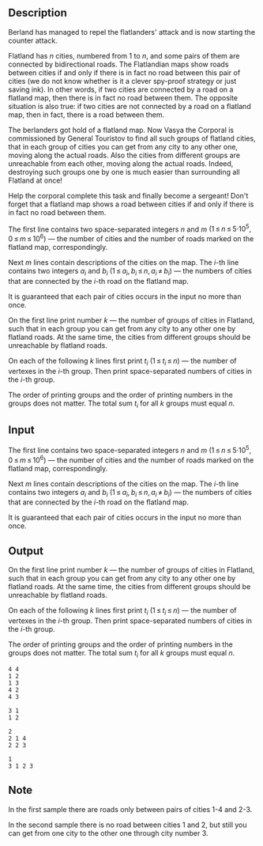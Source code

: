 ## Description

<div><p>Berland has managed to repel the flatlanders' attack and is now starting the counter attack.</p><p>Flatland has <span class="tex-span"><i>n</i></span> cities, numbered from <span class="tex-span">1</span> to <span class="tex-span"><i>n</i></span>, and some pairs of them are connected by bidirectional roads. The Flatlandian maps show roads between cities if and only if there is in fact no road between this pair of cities (we do not know whether is it a clever spy-proof strategy or just saving ink). In other words, if two cities are connected by a road on a flatland map, then there is in fact no road between them. The opposite situation is also true: if two cities are not connected by a road on a flatland map, then in fact, there is a road between them.</p><p>The berlanders got hold of a flatland map. Now Vasya the Corporal is commissioned by General Touristov to find all such groups of flatland cities, that in each group of cities you can get from any city to any other one, moving along the <span class="tex-font-style-bf">actual</span> roads. Also the cities from different groups are unreachable from each other, moving along the <span class="tex-font-style-bf">actual</span> roads. Indeed, destroying such groups one by one is much easier than surrounding all Flatland at once!</p><p>Help the corporal complete this task and finally become a sergeant! Don't forget that a flatland map shows a road between cities if and only if there is in fact no road between them. </p></div><div class="input-specification"><p>The first line contains two space-separated integers <span class="tex-span"><i>n</i></span> and <span class="tex-span"><i>m</i></span> <span class="tex-span">(1 ≤ <i>n</i> ≤ 5·10<sup class="upper-index">5</sup>, 0 ≤ <i>m</i> ≤ 10<sup class="upper-index">6</sup>)</span> — the number of cities and the number of roads marked on the flatland map, correspondingly.</p><p>Next <span class="tex-span"><i>m</i></span> lines contain descriptions of the cities on the map. The <span class="tex-span"><i>i</i></span>-th line contains two integers <span class="tex-span"><i>a</i><sub class="lower-index"><i>i</i></sub></span> and <span class="tex-span"><i>b</i><sub class="lower-index"><i>i</i></sub></span> <span class="tex-span">(1 ≤ <i>a</i><sub class="lower-index"><i>i</i></sub>, <i>b</i><sub class="lower-index"><i>i</i></sub> ≤ <i>n</i>, <i>a</i><sub class="lower-index"><i>i</i></sub> ≠ <i>b</i><sub class="lower-index"><i>i</i></sub>)</span> — the numbers of cities that are connected by the <span class="tex-span"><i>i</i></span>-th road on the flatland map.</p><p>It is guaranteed that each pair of cities occurs in the input no more than once.</p></div><div class="output-specification"><p>On the first line print number <span class="tex-span"><i>k</i></span> — the number of groups of cities in Flatland, such that in each group you can get from any city to any other one by flatland roads. At the same time, the cities from different groups should be unreachable by flatland roads.</p><p>On each of the following <span class="tex-span"><i>k</i></span> lines first print <span class="tex-span"><i>t</i><sub class="lower-index"><i>i</i></sub></span> <span class="tex-span">(1 ≤ <i>t</i><sub class="lower-index"><i>i</i></sub> ≤ <i>n</i>)</span> — the number of vertexes in the <span class="tex-span"><i>i</i></span>-th group. Then print space-separated numbers of cities in the <span class="tex-span"><i>i</i></span>-th group.</p><p>The order of printing groups and the order of printing numbers in the groups does not matter. The total sum <span class="tex-span"><i>t</i><sub class="lower-index"><i>i</i></sub></span> for all <span class="tex-span"><i>k</i></span> groups must equal <span class="tex-span"><i>n</i></span>.</p></div>

## Input

<p>The first line contains two space-separated integers <span class="tex-span"><i>n</i></span> and <span class="tex-span"><i>m</i></span> <span class="tex-span">(1 ≤ <i>n</i> ≤ 5·10<sup class="upper-index">5</sup>, 0 ≤ <i>m</i> ≤ 10<sup class="upper-index">6</sup>)</span> — the number of cities and the number of roads marked on the flatland map, correspondingly.</p><p>Next <span class="tex-span"><i>m</i></span> lines contain descriptions of the cities on the map. The <span class="tex-span"><i>i</i></span>-th line contains two integers <span class="tex-span"><i>a</i><sub class="lower-index"><i>i</i></sub></span> and <span class="tex-span"><i>b</i><sub class="lower-index"><i>i</i></sub></span> <span class="tex-span">(1 ≤ <i>a</i><sub class="lower-index"><i>i</i></sub>, <i>b</i><sub class="lower-index"><i>i</i></sub> ≤ <i>n</i>, <i>a</i><sub class="lower-index"><i>i</i></sub> ≠ <i>b</i><sub class="lower-index"><i>i</i></sub>)</span> — the numbers of cities that are connected by the <span class="tex-span"><i>i</i></span>-th road on the flatland map.</p><p>It is guaranteed that each pair of cities occurs in the input no more than once.</p>

## Output

<p>On the first line print number <span class="tex-span"><i>k</i></span> — the number of groups of cities in Flatland, such that in each group you can get from any city to any other one by flatland roads. At the same time, the cities from different groups should be unreachable by flatland roads.</p><p>On each of the following <span class="tex-span"><i>k</i></span> lines first print <span class="tex-span"><i>t</i><sub class="lower-index"><i>i</i></sub></span> <span class="tex-span">(1 ≤ <i>t</i><sub class="lower-index"><i>i</i></sub> ≤ <i>n</i>)</span> — the number of vertexes in the <span class="tex-span"><i>i</i></span>-th group. Then print space-separated numbers of cities in the <span class="tex-span"><i>i</i></span>-th group.</p><p>The order of printing groups and the order of printing numbers in the groups does not matter. The total sum <span class="tex-span"><i>t</i><sub class="lower-index"><i>i</i></sub></span> for all <span class="tex-span"><i>k</i></span> groups must equal <span class="tex-span"><i>n</i></span>.</p>





```input1
4 4
1 2
1 3
4 2
4 3

```




```input2
3 1
1 2

```




```output1
2
2 1 4 
2 2 3 

```




```output2
1
3 1 2 3 

```



## Note

<p>In the first sample there are roads only between pairs of cities 1-4 and 2-3.</p><p>In the second sample there is no road between cities 1 and 2, but still you can get from one city to the other one through city number 3.</p>
